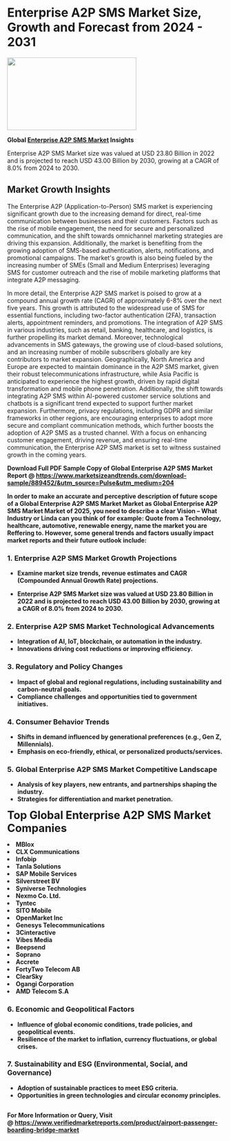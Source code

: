 <H1>Enterprise A2P SMS Market Size, Growth and Forecast from 2024 - 2031</H1><img class="aligncenter size-medium wp-image-584254" src="https://thirdeyenews.in/wp-content/uploads/2024/09/Global-Market-Research-300x168.jpeg" alt="" width="300" height="168" /><p><strong>Global&nbsp;<a href="https://www.marketsizeandtrends.com/download-sample/889452/&amp;utm_source=Pulse&amp;utm_medium=204">Enterprise A2P SMS Market</a> Insights</strong></p><p>Enterprise A2P SMS Market size was valued at USD 23.80 Billion in 2022 and is projected to reach USD 43.00 Billion by 2030, growing at a CAGR of 8.0% from 2024 to 2030.</p><p><h2>Market Growth Insights</h2> <p>The Enterprise A2P (Application-to-Person) SMS market is experiencing significant growth due to the increasing demand for direct, real-time communication between businesses and their customers. Factors such as the rise of mobile engagement, the need for secure and personalized communication, and the shift towards omnichannel marketing strategies are driving this expansion. Additionally, the market is benefiting from the growing adoption of SMS-based authentication, alerts, notifications, and promotional campaigns. The market's growth is also being fueled by the increasing number of SMEs (Small and Medium Enterprises) leveraging SMS for customer outreach and the rise of mobile marketing platforms that integrate A2P messaging.</p> <p><strong></strong></p> <p>In more detail, the Enterprise A2P SMS market is poised to grow at a compound annual growth rate (CAGR) of approximately 6-8% over the next five years. This growth is attributed to the widespread use of SMS for essential functions, including two-factor authentication (2FA), transaction alerts, appointment reminders, and promotions. The integration of A2P SMS in various industries, such as retail, banking, healthcare, and logistics, is further propelling its market demand. Moreover, technological advancements in SMS gateways, the growing use of cloud-based solutions, and an increasing number of mobile subscribers globally are key contributors to market expansion. Geographically, North America and Europe are expected to maintain dominance in the A2P SMS market, given their robust telecommunications infrastructure, while Asia Pacific is anticipated to experience the highest growth, driven by rapid digital transformation and mobile phone penetration. Additionally, the shift towards integrating A2P SMS within AI-powered customer service solutions and chatbots is a significant trend expected to support further market expansion. Furthermore, privacy regulations, including GDPR and similar frameworks in other regions, are encouraging enterprises to adopt more secure and compliant communication methods, which further boosts the adoption of A2P SMS as a trusted channel. With a focus on enhancing customer engagement, driving revenue, and ensuring real-time communication, the Enterprise A2P SMS market is set to witness sustained growth in the coming years.</p> <p><strong></p><p><span class=""><strong>Download Full PDF Sample Copy of Global Enterprise A2P SMS Market Report</strong> @ <a href="https://www.marketsizeandtrends.com/download-sample/889452/&amp;utm_source=Pulse&amp;utm_medium=204" target="_blank">https://www.marketsizeandtrends.com/download-sample/889452/&amp;utm_source=Pulse&amp;utm_medium=204</a></span></p><p>In order to make an accurate and perceptive description of future scope of a Global&nbsp;Enterprise A2P SMS Market Market as Global&nbsp;Enterprise A2P SMS Market Market of 2025, you need to describe a clear Vision &ndash; What Industry or Linda can you think of for example: Quote from a Technology, healthcare, automotive, renewable energy, name the market you are Reffering to. However, some general trends and factors usually impact market reports and their future outlook include:</p><h3>1.&nbsp;<strong>Enterprise A2P SMS Market Growth Projections</strong></h3><ul><li>Examine market size trends, revenue estimates and CAGR (Compounded Annual Growth Rate) projections.</li><li><p>Enterprise A2P SMS Market size was valued at USD 23.80 Billion in 2022 and is projected to reach USD 43.00 Billion by 2030, growing at a CAGR of 8.0% from 2024 to 2030.</p></li></ul><h3>2.&nbsp;<strong>Enterprise A2P SMS Market Technological Advancements</strong></h3><ul><li>Integration of AI, IoT, blockchain, or automation in the industry.</li><li>Innovations driving cost reductions or improving efficiency.</li></ul><h3>3.&nbsp;<strong>Regulatory and Policy Changes</strong></h3><ul><li>Impact of global and regional regulations, including sustainability and carbon-neutral goals.</li><li>Compliance challenges and opportunities tied to government initiatives.</li></ul><h3>4.&nbsp;<strong>Consumer Behavior Trends</strong></h3><ul><li>Shifts in demand influenced by generational preferences (e.g., Gen Z, Millennials).</li><li>Emphasis on eco-friendly, ethical, or personalized products/services.</li></ul><h3>5.&nbsp;<strong>Global Enterprise A2P SMS Market Competitive Landscape</strong></h3><ul><li>Analysis of key players, new entrants, and partnerships shaping the industry.</li><li>Strategies for differentiation and market penetration.</li></ul><p data-pm-slice="1 1 []"><span style="color: inherit; font-family: inherit; font-size: 25px;">Top Global Enterprise A2P SMS Market Companies</span></p><div class="" data-test-id=""><p><li>MBlox</li><li> CLX Communications</li><li> Infobip</li><li> Tanla Solutions</li><li> SAP Mobile Services</li><li> Silverstreet BV</li><li> Syniverse Technologies</li><li> Nexmo Co. Ltd.</li><li> Tyntec</li><li> SITO Mobile</li><li> OpenMarket Inc</li><li> Genesys Telecommunications</li><li> 3Cinteractive</li><li> Vibes Media</li><li> Beepsend</li><li> Soprano</li><li> Accrete</li><li> FortyTwo Telecom AB</li><li> ClearSky</li><li> Ogangi Corporation</li><li> AMD Telecom S.A</li></p></div><h3>6.&nbsp;<strong>Economic and Geopolitical Factors</strong></h3><ul><li>Influence of global economic conditions, trade policies, and geopolitical events.</li><li>Resilience of the market to inflation, currency fluctuations, or global crises.</li></ul><h3>7.&nbsp;<strong>Sustainability and ESG (Environmental, Social, and Governance)</strong></h3><ul><li>Adoption of sustainable practices to meet ESG criteria.</li><li>Opportunities in green technologies and circular economy principles.</li></ul><h2><strong style="font-size: 14px;">For More Information or Query, Visit @&nbsp;</strong><a style="background-color: #ffffff; font-size: 14px;" href="https://www.marketsizeandtrends.com/report/enterprise-a2p-sms-market-/" target="_blank">https://www.verifiedmarketreports.com/product/airport-passenger-boarding-bridge-market</a></h2>
